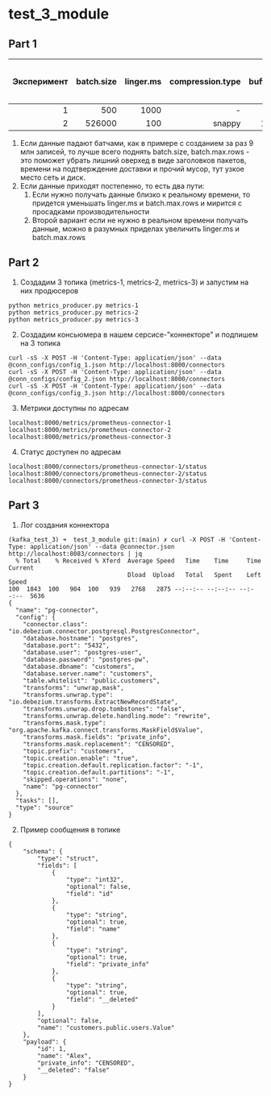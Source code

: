# test_3_module

## Part 1

| Эксперимент | batch.size | linger.ms | compression.type | buffer.memory | batch.max.rows | Source Record Write Rate (кops/sec) |
|------------:|-----------:|----------:|-----------------:|--------------:|---------------:|------------------------------------:|
|           1 |        500 |      1000 |                - |      33554432 |            100 |                                   5 |
|           2 |     526000 |       100 |           snappy |     134217728 |           1000 |                                 162 |

1. Если данные падают батчами, как в примере с созданием за раз 9 млн записей, то лучше всего поднять batch.size,
batch.max.rows - это поможет убрать лишний оверхед в виде заголовков пакетов, времени на подтверждение доставки и
прочий мусор, тут узкое место сеть и диск.
2. Если данные приходят постепенно, то есть два пути:
   1. Если нужно получать данные близко к реальному времени, то придется уменьшать linger.ms и batch.max.rows и
   мирится с просадками производительности
   2. Второй вариант если не нужно в реальном времени получать данные, можно в разумных приделах увеличить linger.ms и
   batch.max.rows



## Part 2
1. Создадим 3 топика (metrics-1, metrics-2, metrics-3) и запустим на них продюсеров
```shell
python metrics_producer.py metrics-1
python metrics_producer.py metrics-2
python metrics_producer.py metrics-3
```
2. Создадим консьюмера в нашем серсисе-"коннекторе" и подпишем на 3 топика
```shell
curl -sS -X POST -H 'Content-Type: application/json' --data @conn_configs/config_1.json http://localhost:8000/connectors
curl -sS -X POST -H 'Content-Type: application/json' --data @conn_configs/config_2.json http://localhost:8000/connectors
curl -sS -X POST -H 'Content-Type: application/json' --data @conn_configs/config_3.json http://localhost:8000/connectors
```
3. Метрики доступны по адресам
```
localhost:8000/metrics/prometheus-connector-1
localhost:8000/metrics/prometheus-connector-2
localhost:8000/metrics/prometheus-connector-3
```
4. Статус доступен по адресам
```
localhost:8000/connectors/prometheus-connector-1/status
localhost:8000/connectors/prometheus-connector-2/status
localhost:8000/connectors/prometheus-connector-3/status
```

## Part 3
1. Лог создания коннектора
```
(kafka_test_3) ➜  test_3_module git:(main) ✗ curl -X POST -H 'Content-Type: application/json' --data @connector.json http://localhost:8083/connectors | jq                   
  % Total    % Received % Xferd  Average Speed   Time    Time     Time  Current
                                 Dload  Upload   Total   Spent    Left  Speed
100  1843  100   904  100   939   2768   2875 --:--:-- --:--:-- --:--:--  5636
{
  "name": "pg-connector",
  "config": {
    "connector.class": "io.debezium.connector.postgresql.PostgresConnector",
    "database.hostname": "postgres",
    "database.port": "5432",
    "database.user": "postgres-user",
    "database.password": "postgres-pw",
    "database.dbname": "customers",
    "database.server.name": "customers",
    "table.whitelist": "public.customers",
    "transforms": "unwrap,mask",
    "transforms.unwrap.type": "io.debezium.transforms.ExtractNewRecordState",
    "transforms.unwrap.drop.tombstones": "false",
    "transforms.unwrap.delete.handling.mode": "rewrite",
    "transforms.mask.type": "org.apache.kafka.connect.transforms.MaskField$Value",
    "transforms.mask.fields": "private_info",
    "transforms.mask.replacement": "CENSORED",
    "topic.prefix": "customers",
    "topic.creation.enable": "true",
    "topic.creation.default.replication.factor": "-1",
    "topic.creation.default.partitions": "-1",
    "skipped.operations": "none",
    "name": "pg-connector"
  },
  "tasks": [],
  "type": "source"
}
```

2. Пример сообщения в топике
```
{
	"schema": {
		"type": "struct",
		"fields": [
			{
				"type": "int32",
				"optional": false,
				"field": "id"
			},
			{
				"type": "string",
				"optional": true,
				"field": "name"
			},
			{
				"type": "string",
				"optional": true,
				"field": "private_info"
			},
			{
				"type": "string",
				"optional": true,
				"field": "__deleted"
			}
		],
		"optional": false,
		"name": "customers.public.users.Value"
	},
	"payload": {
		"id": 1,
		"name": "Alex",
		"private_info": "CENSORED",
		"__deleted": "false"
	}
}
```
